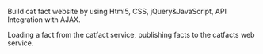 Build cat fact website by using Html5, CSS, jQuery&JavaScript, API Integration with AJAX.

Loading a fact from the catfact service, publishing facts to the catfacts web service.